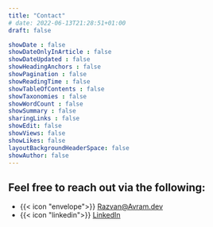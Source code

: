 ```yaml
---
title: "Contact"
# date: 2022-06-13T21:28:51+01:00
draft: false

showDate : false
showDateOnlyInArticle : false
showDateUpdated : false
showHeadingAnchors : false
showPagination : false
showReadingTime : false
showTableOfContents : false
showTaxonomies : false 
showWordCount : false
showSummary : false
sharingLinks : false
showEdit: false
showViews: false
showLikes: false
layoutBackgroundHeaderSpace: false
showAuthor: false
---
```


## Feel free to  reach out via the following:

- {{< icon "envelope">}} Razvan@Avram.dev
- {{< icon "linkedin">}} [LinkedIn](https://www.linkedin.com/in/RazvanAvram/)